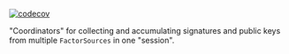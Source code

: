 [![codecov](https://codecov.io/github/Sajjon/one-does-not-simply-sign/branch/main/graph/badge.svg?token=PTFupnAjyZ)](https://codecov.io/github/Sajjon/one-does-not-simply-sign)

"Coordinators" for collecting and accumulating signatures and public keys from multiple `FactorSources` in one "session".